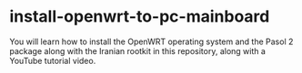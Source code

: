 # install-openwrt-to-pc-mainboard
You will learn how to install the OpenWRT operating system and the Pasol 2 package along with the Iranian rootkit in this repository, along with a YouTube tutorial video.
